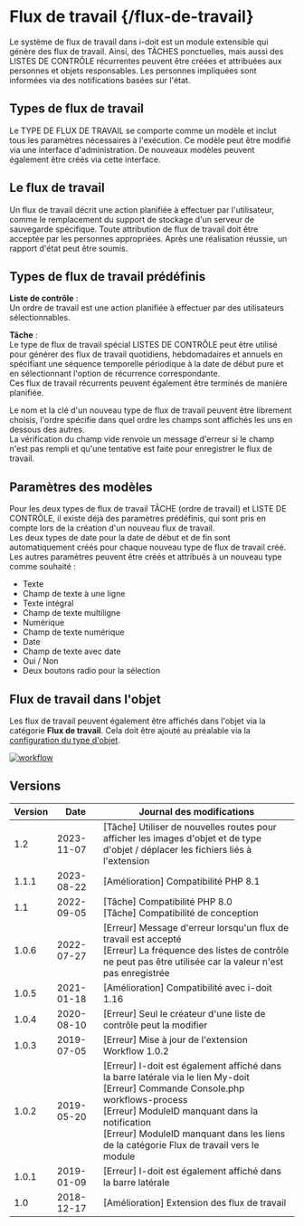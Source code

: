 # Flux de travail {/flux-de-travail}

Le système de flux de travail dans i-doit est un module extensible qui génère des flux de travail. Ainsi, des TÂCHES ponctuelles, mais aussi des LISTES DE CONTRÔLE récurrentes peuvent être créées et attribuées aux personnes et objets responsables. Les personnes impliquées sont informées via des notifications basées sur l'état.

Types de flux de travail
------------------------

Le TYPE DE FLUX DE TRAVAIL se comporte comme un modèle et inclut tous les paramètres nécessaires à l'exécution. Ce modèle peut être modifié via une interface d'administration. De nouveaux modèles peuvent également être créés via cette interface.

Le flux de travail
------------------

Un flux de travail décrit une action planifiée à effectuer par l'utilisateur, comme le remplacement du support de stockage d'un serveur de sauvegarde spécifique. Toute attribution de flux de travail doit être acceptée par les personnes appropriées. Après une réalisation réussie, un rapport d'état peut être soumis.

Types de flux de travail prédéfinis
-----------------------------------

**Liste de contrôle** :  
Un ordre de travail est une action planifiée à effectuer par des utilisateurs sélectionnables.

**Tâche** :  
Le type de flux de travail spécial LISTES DE CONTRÔLE peut être utilisé pour générer des flux de travail quotidiens, hebdomadaires et annuels en spécifiant une séquence temporelle périodique à la date de début pure et en sélectionnant l'option de récurrence correspondante.  
Ces flux de travail récurrents peuvent également être terminés de manière planifiée.

Le nom et la clé d'un nouveau type de flux de travail peuvent être librement choisis, l'ordre spécifie dans quel ordre les champs sont affichés les uns en dessous des autres.  
La vérification du champ vide renvoie un message d'erreur si le champ n'est pas rempli et qu'une tentative est faite pour enregistrer le flux de travail.

Paramètres des modèles
-----------------------

Pour les deux types de flux de travail TÂCHE (ordre de travail) et LISTE DE CONTRÔLE, il existe déjà des paramètres prédéfinis, qui sont pris en compte lors de la création d'un nouveau flux de travail.  
Les deux types de date pour la date de début et de fin sont automatiquement créés pour chaque nouveau type de flux de travail créé.  
Les autres paramètres peuvent être créés et attribués à un nouveau type comme souhaité :

*   Texte
*   Champ de texte à une ligne
*   Texte intégral
*   Champ de texte multiligne
*   Numérique
*   Champ de texte numérique
*   Date
*   Champ de texte avec date
*   Oui / Non
*   Deux boutons radio pour la sélection

Flux de travail dans l'objet
-----------------------

Les flux de travail peuvent également être affichés dans l'objet via la catégorie **Flux de travail**. Cela doit être ajouté au préalable via la [configuration du type d'objet](../basics/assignment-of-categories-to-object-types.md).

[![workflow](../assets/images/en/i-doit-pro-add-ons/workflow/1-wf.png)](../assets/images/en/i-doit-pro-add-ons/workflow/1-wf.png)

Versions
--------

| Version | Date | Journal des modifications |
| --- | --- | --- |
| 1.2 | 2023-11-07 | [Tâche] Utiliser de nouvelles routes pour afficher les images d'objet et de type d'objet / déplacer les fichiers liés à l'extension |
| 1.1.1 | 2023-08-22 | [Amélioration] Compatibilité PHP 8.1 |
| 1.1 | 2022-09-05 | [Tâche] Compatibilité PHP 8.0  <br>[Tâche] Compatibilité de conception |
| 1.0.6 | 2022-07-27 | [Erreur] Message d'erreur lorsqu'un flux de travail est accepté  <br>[Erreur] La fréquence des listes de contrôle ne peut pas être utilisée car la valeur n'est pas enregistrée |
| 1.0.5 | 2021-01-18 | [Amélioration] Compatibilité avec i-doit 1.16 |
| 1.0.4 | 2020-08-10 | [Erreur] Seul le créateur d'une liste de contrôle peut la modifier |
| 1.0.3 | 2019-07-05 | [Erreur] Mise à jour de l'extension Workflow 1.0.2 |
| 1.0.2 | 2019-05-20 | [Erreur] I-doit est également affiché dans la barre latérale via le lien My-doit<br>[Erreur] Commande Console.php workflows-process<br>[Erreur] ModuleID manquant dans la notification<br>[Erreur] ModuleID manquant dans les liens de la catégorie Flux de travail vers le module |
| 1.0.1 | 2019-01-09 | [Erreur] I-doit est également affiché dans la barre latérale |
| 1.0 | 2018-12-17 | [Amélioration] Extension des flux de travail |
